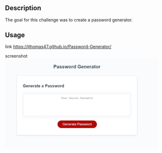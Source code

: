 # <JavaScript Challenge: Password Generator>

## Description

The goal for this challenge was to create a password generator. 

## Usage

link
https://jthomas47.github.io/Password-Generator/

screenshot 
![Screenshot](./images/password-generator%20-%20Copy.PNG)